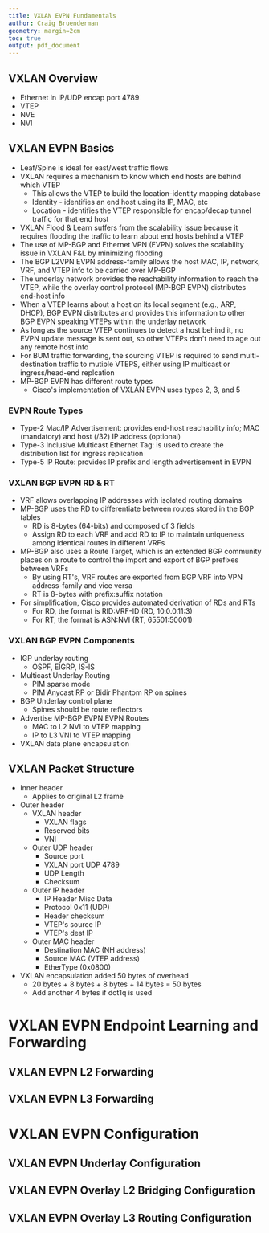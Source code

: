 ```yaml
---
title: VXLAN EVPN Fundamentals
author: Craig Bruenderman
geometry: margin=2cm
toc: true
output: pdf_document
---
```


## VXLAN Overview

* Ethernet in IP/UDP encap port 4789
* VTEP
* NVE
* NVI

## VXLAN EVPN Basics

* Leaf/Spine is ideal for east/west traffic flows
* VXLAN requires a mechanism to know which end hosts are behind which VTEP
    * This allows the VTEP to build the location-identity mapping database
    * Identity - identifies an end host using its IP, MAC, etc
    * Location - identifies the VTEP responsible for encap/decap tunnel traffic for that end host
* VXLAN Flood & Learn suffers from the scalability issue because it requires flooding the traffic to learn about end hosts behind a VTEP
* The use of MP-BGP and Ethernet VPN (EVPN) solves the scalability issue in VXLAN F&L by minimizing flooding
* The BGP L2VPN EVPN address-family allows the host MAC, IP, network, VRF, and VTEP info to be carried over MP-BGP
* The underlay network provides the reachability information to reach the VTEP, while the overlay control protocol (MP-BGP EVPN) distributes end-host info
* When a VTEP learns about a host on its local segment (e.g., ARP, DHCP), BGP EVPN distributes and provides this information to other BGP EVPN speaking VTEPs within the underlay network
* As long as the source VTEP continues to detect a host behind it, no EVPN update message is sent out, so other VTEPs don't need to age out any remote host info
* For BUM traffic forwarding, the sourcing VTEP is required to send multi-destination traffic to mutiple VTEPS, either using IP multicast or ingress/head-end replcation
* MP-BGP EVPN has different route types
    * Cisco's implementation of VXLAN EVPN uses types 2, 3, and 5

### EVPN Route Types

* Type-2 Mac/IP Advertisement: provides end-host reachability info; MAC (mandatory) and host (/32) IP address (optional)
* Type-3 Inclusive Multicast Ethernet Tag: is used to create the distribution list for ingress replication
* Type-5 IP Route: provides IP prefix and length advertisement in EVPN

### VXLAN BGP EVPN RD & RT

* VRF allows overlapping IP addresses with isolated routing domains
* MP-BGP uses the RD to differentiate between routes stored in the BGP tables
    * RD is 8-bytes (64-bits) and composed of 3 fields
    * Assign RD to each VRF and add RD to IP to maintain uniqueness among identical routes in different VRFs
* MP-BGP also uses a Route Target, which is an extended BGP community places on a route to control the import and export of BGP prefixes between VRFs
    * By using RT's, VRF routes are exported from BGP VRF into VPN address-family and vice versa
    * RT is 8-bytes with prefix:suffix notation
* For simplification, Cisco provides automated derivation of RDs and RTs
    * For RD, the format is RID:VRF-ID (RD, 10.0.0.11:3)
    * For RT, the format is ASN:NVI (RT, 65501:50001)

### VXLAN BGP EVPN Components

* IGP underlay routing
    * OSPF, EIGRP, IS-IS
* Multicast Underlay Routing
    * PIM sparse mode
    * PIM Anycast RP or Bidir Phantom RP on spines
* BGP Underlay control plane
    * Spines should be route reflectors
* Advertise MP-BGP EVPN EVPN Routes
    * MAC to L2 NVI to VTEP mapping
    * IP to L3 VNI to VTEP mapping
* VXLAN data plane encapsulation

## VXLAN Packet Structure

* Inner header
    * Applies to original L2 frame
* Outer header
    * VXLAN header
        * VXLAN flags
        * Reserved bits
        * VNI
    * Outer UDP header
        * Source port
        * VXLAN port UDP 4789
        * UDP Length
        * Checksum
    * Outer IP header
        * IP Header Misc Data
        * Protocol 0x11 (UDP)
        * Header checksum
        * VTEP's source IP
        * VTEP's dest IP
    * Outer MAC header
        * Destination MAC (NH address)
        * Source MAC (VTEP address)
        * EtherType (0x0800)
* VXLAN encapsulation added 50 bytes of overhead
    * 20 bytes + 8 bytes + 8 bytes + 14 bytes = 50 bytes
    * Add another 4 bytes if dot1q is used

# VXLAN EVPN Endpoint Learning and Forwarding

## VXLAN EVPN L2 Forwarding

## VXLAN EVPN L3 Forwarding

# VXLAN EVPN Configuration

## VXLAN EVPN Underlay Configuration

## VXLAN EVPN Overlay L2 Bridging Configuration

## VXLAN EVPN Overlay L3 Routing Configuration